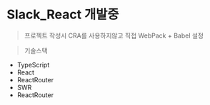 # Slack_React 개발중

> 프로젝트 작성시 CRA를 사용하지않고 직접 WebPack + Babel 설정

> 기술스택 
- TypeScript
- React
- ReactRouter
- SWR
- ReactRouter
